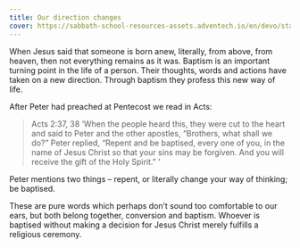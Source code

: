```yaml
---
title: Our direction changes
cover: https://sabbath-school-resources-assets.adventech.io/en/devo/start-into-life/12-born-again/0F71679562528150.jpg
---
```


When Jesus said that someone is born anew, literally, from above, from heaven, then not everything remains as it was. Baptism is an important turning point in the life of a person. Their thoughts, words and actions have taken on a new direction. Through baptism they profess this new way of life.

After Peter had preached at Pentecost we read in Acts:

> <callout> Acts 2:37, 38</callout>
> ‘When the people heard this, they were cut to the heart and said to Peter and the other apostles, “Brothers, what shall we do?” Peter replied, “Repent and be baptised, every one of you, in the name of Jesus Christ so that your sins may be forgiven. And you will receive the gift of the Holy Spirit.” ’

Peter mentions two things – repent, or literally change your way of thinking; be baptised.

These are pure words which perhaps don’t sound too comfortable to our ears, but both belong together, conversion and baptism. Whoever is baptised without making a decision for Jesus Christ merely fulfills a religious ceremony.